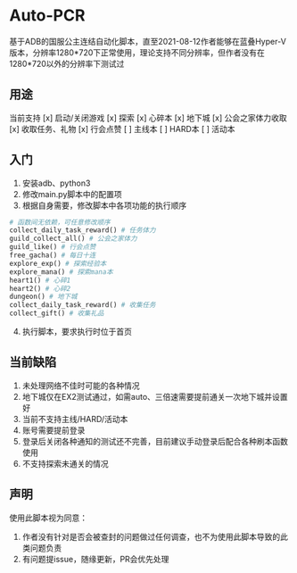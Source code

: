# Auto-PCR

基于ADB的国服公主连结自动化脚本，直至2021-08-12作者能够在蓝叠Hyper-V版本，分辨率1280\*720下正常使用，理论支持不同分辨率，但作者没有在1280*720以外的分辨率下测试过

## 用途

当前支持
[x] 启动/关闭游戏
[x] 探索
[x] 心碎本
[x] 地下城
[x] 公会之家体力收取
[x] 收取任务、礼物
[x] 行会点赞
[ ] 主线本
[ ] HARD本
[ ] 活动本

## 入门

1. 安装adb、python3
2. 修改main.py脚本中的配置项
3. 根据自身需要，修改脚本中各项功能的执行顺序
```py
# 函数间无依赖，可任意修改顺序
collect_daily_task_reward() # 任务体力
guild_collect_all() # 公会之家体力
guild_like() # 行会点赞
free_gacha() # 每日十连
explore_exp() # 探索经验本
explore_mana() # 探索mana本
heart1() # 心碎1
heart2() # 心碎2
dungeon() # 地下城
collect_daily_task_reward() # 收集任务
collect_gift() # 收集礼品
```
4. 执行脚本，要求执行时位于首页

## 当前缺陷

1. 未处理网络不佳时可能的各种情况
2. 地下城仅在EX2测试通过，如需auto、三倍速需要提前通关一次地下城并设置好
3. 当前不支持主线/HARD/活动本
4. 账号需要提前登录
5. 登录后关闭各种通知的测试还不完善，目前建议手动登录后配合各种刷本函数使用
6. 不支持探索未通关的情况

## 声明

使用此脚本视为同意：
1. 作者没有针对是否会被查封的问题做过任何调查，也不为使用此脚本导致的此类问题负责
2. 有问题提issue，随缘更新，PR会优先处理